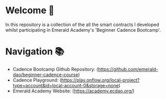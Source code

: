 # Welcome 👋

In this repository is a collection of the all the smart contracts I developed whilst participating in Emerald Academy's 'Beginner Cadence Bootcamp'. 

# Navigation 📚
- Cadence Bootcamp Github Repository: (https://github.com/emerald-dao/beginner-cadence-course)
- Cadence Playground: (https://play.onflow.org/local-project?type=account&id=local-account-0&storage=none)
- Emerald Academy Website: (https://academy.ecdao.org/)

